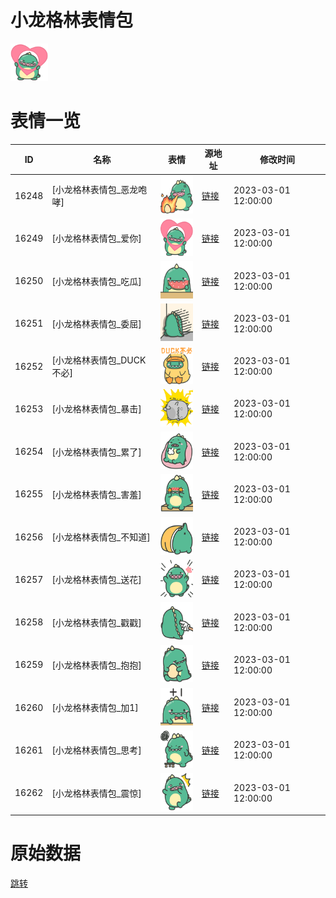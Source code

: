 # 小龙格林表情包

<img src="./cover.png" height="60" alt="cover" />

# 表情一览

|ID|名称|表情|源地址|修改时间|
|----|----|----|----|----|
|16248|[小龙格林表情包_恶龙咆哮]|<img src="./pic/016248_%5B小龙格林表情包_恶龙咆哮%5D.png" height="60" alt="恶龙咆哮"/>|[链接](https://i0.hdslb.com/bfs/garb/2a18fd18a9988eadff5e025e32e7925796dc6097.png)|2023-03-01 12:00:00|
|16249|[小龙格林表情包_爱你]|<img src="./pic/016249_%5B小龙格林表情包_爱你%5D.png" height="60" alt="爱你"/>|[链接](https://i0.hdslb.com/bfs/garb/e39bfba40365023172ca1953d0fb1a5dcfd9765d.png)|2023-03-01 12:00:00|
|16250|[小龙格林表情包_吃瓜]|<img src="./pic/016250_%5B小龙格林表情包_吃瓜%5D.png" height="60" alt="吃瓜"/>|[链接](https://i0.hdslb.com/bfs/garb/9a265fbad57c72c6eb61a02122532fbf8a2f6dc4.png)|2023-03-01 12:00:00|
|16251|[小龙格林表情包_委屈]|<img src="./pic/016251_%5B小龙格林表情包_委屈%5D.png" height="60" alt="委屈"/>|[链接](https://i0.hdslb.com/bfs/garb/f78d86ef5546e78dd5cae2ef994e09c81a761288.png)|2023-03-01 12:00:00|
|16252|[小龙格林表情包_DUCK不必]|<img src="./pic/016252_%5B小龙格林表情包_DUCK不必%5D.png" height="60" alt="DUCK不必"/>|[链接](https://i0.hdslb.com/bfs/garb/7789c5a6007c88065c9f13aab742ed0cde445862.png)|2023-03-01 12:00:00|
|16253|[小龙格林表情包_暴击]|<img src="./pic/016253_%5B小龙格林表情包_暴击%5D.png" height="60" alt="暴击"/>|[链接](https://i0.hdslb.com/bfs/garb/cf10deef096779b480b7fa418406568df890cdcc.png)|2023-03-01 12:00:00|
|16254|[小龙格林表情包_累了]|<img src="./pic/016254_%5B小龙格林表情包_累了%5D.png" height="60" alt="累了"/>|[链接](https://i0.hdslb.com/bfs/garb/effbe6925c2e858d07b3fba254df24947f1178dc.png)|2023-03-01 12:00:00|
|16255|[小龙格林表情包_害羞]|<img src="./pic/016255_%5B小龙格林表情包_害羞%5D.png" height="60" alt="害羞"/>|[链接](https://i0.hdslb.com/bfs/garb/c14c2e1a0916ece83406c5cddb9bfd24c153620d.png)|2023-03-01 12:00:00|
|16256|[小龙格林表情包_不知道]|<img src="./pic/016256_%5B小龙格林表情包_不知道%5D.png" height="60" alt="不知道"/>|[链接](https://i0.hdslb.com/bfs/garb/77e7a946d7e23e0cf912b79a905a5255483af28d.png)|2023-03-01 12:00:00|
|16257|[小龙格林表情包_送花]|<img src="./pic/016257_%5B小龙格林表情包_送花%5D.png" height="60" alt="送花"/>|[链接](https://i0.hdslb.com/bfs/garb/fabd963d71c232578bb32c3846ca43799cdd77b4.png)|2023-03-01 12:00:00|
|16258|[小龙格林表情包_戳戳]|<img src="./pic/016258_%5B小龙格林表情包_戳戳%5D.png" height="60" alt="戳戳"/>|[链接](https://i0.hdslb.com/bfs/garb/340e40bdfd1e9e086bb53d678b5704318e33b9b1.png)|2023-03-01 12:00:00|
|16259|[小龙格林表情包_抱抱]|<img src="./pic/016259_%5B小龙格林表情包_抱抱%5D.png" height="60" alt="抱抱"/>|[链接](https://i0.hdslb.com/bfs/garb/8162eefdf8fd5543ceb3907200d867bdc618b70d.png)|2023-03-01 12:00:00|
|16260|[小龙格林表情包_加1]|<img src="./pic/016260_%5B小龙格林表情包_加1%5D.png" height="60" alt="加1"/>|[链接](https://i0.hdslb.com/bfs/garb/e306be34289ffde35a8f615abab981f6724b7556.png)|2023-03-01 12:00:00|
|16261|[小龙格林表情包_思考]|<img src="./pic/016261_%5B小龙格林表情包_思考%5D.png" height="60" alt="思考"/>|[链接](https://i0.hdslb.com/bfs/garb/971057796ab3e5b2759d85f67f3b1823f5309456.png)|2023-03-01 12:00:00|
|16262|[小龙格林表情包_震惊]|<img src="./pic/016262_%5B小龙格林表情包_震惊%5D.png" height="60" alt="震惊"/>|[链接](https://i0.hdslb.com/bfs/garb/f48460a50c9a30436a733c6a596e794bb9a1a0d3.png)|2023-03-01 12:00:00|

# 原始数据

[跳转](./raw.json)

